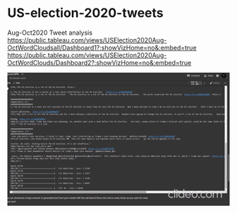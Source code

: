# US-election-2020-tweets  
Aug-Oct2020 Tweet analysis  
https://public.tableau.com/views/USElection2020Aug-OctWordCloudsall/Dashboard1?:showVizHome=no&:embed=true
https://public.tableau.com/views/USElection2020Aug-OctWordClouds/Dashboard2?:showVizHome=no&:embed=true

![textgenrnn](https://github.com/JonNData/JonNData.github.io/blob/master/img/textgengif.gif?raw=true)  
